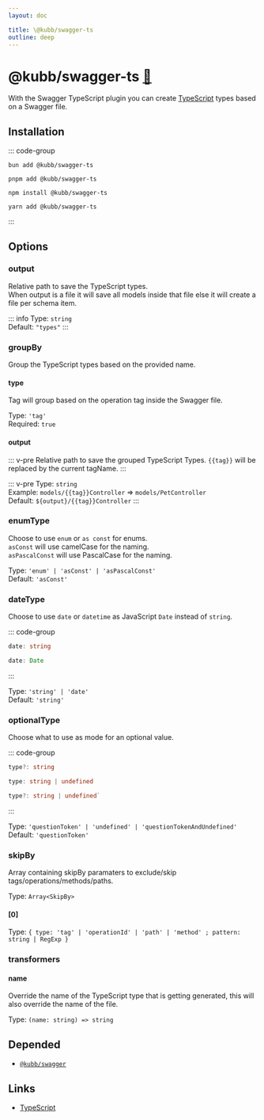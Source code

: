 ```yaml
---
layout: doc

title: \@kubb/swagger-ts
outline: deep
---
```

# @kubb/swagger-ts <a href="https://paka.dev/npm/@kubb/swagger-ts@latest/api">🦙</a>

With the Swagger TypeScript plugin you can create [TypeScript](https://www.typescriptlang.org/) types based on a Swagger file.

## Installation

::: code-group

```shell [bun <img src="/feature/bun.svg"/>]
bun add @kubb/swagger-ts
```

```shell [pnpm <img src="/feature/pnpm.svg"/>]
pnpm add @kubb/swagger-ts
```

```shell [npm <img src="/feature/npm.svg"/>]
npm install @kubb/swagger-ts
```

```shell [yarn <img src="/feature/yarn.svg"/>]
yarn add @kubb/swagger-ts
```

:::

## Options

### output
Relative path to save the TypeScript types. <br/>
When output is a file it will save all models inside that file else it will create a file per schema item.

::: info
Type: `string` <br/>
Default: `"types"`
:::

### groupBy
Group the TypeScript types based on the provided name.

#### type
Tag will group based on the operation tag inside the Swagger file.

Type: `'tag'` <br/>
Required: `true`

#### output
::: v-pre
Relative path to save the grouped TypeScript Types.
`{{tag}}` will be replaced by the current tagName.
:::

::: v-pre
Type: `string` <br/>
Example: `models/{{tag}}Controller` => `models/PetController` <br/>
Default: `${output}/{{tag}}Controller`
:::

### enumType
Choose to use `enum` or `as const` for enums. <br/>
`asConst` will use camelCase for the naming. <br/>
`asPascalConst` will use PascalCase for the naming.

Type: `'enum' | 'asConst' | 'asPascalConst'` <br/>
Default: `'asConst'`

### dateType
Choose to use `date` or `datetime` as JavaScript `Date` instead of `string`.

::: code-group

```typescript ['string']
date: string
```

```typescript ['date']
date: Date
```
:::

Type: `'string' | 'date'` <br/>
Default: `'string'`

### optionalType
Choose what to use as mode for an optional value.<br/>

::: code-group

```typescript ['questionToken']
type?: string
```

```typescript ['undefined']
type: string | undefined
```

```typescript ['questionTokenAndUndefined']
type?: string | undefined`
```
:::

Type: `'questionToken' | 'undefined' | 'questionTokenAndUndefined'` <br/>
Default: `'questionToken'`

### skipBy
Array containing skipBy paramaters to exclude/skip tags/operations/methods/paths.

Type: `Array<SkipBy>` <br/>

#### [0]
Type: `{ type: 'tag' | 'operationId' | 'path' | 'method' ; pattern: string | RegExp }` <br/>

### transformers

#### name
Override the name of the TypeScript type that is getting generated, this will also override the name of the file.

Type: `(name: string) => string` <br/>


## Depended

- [`@kubb/swagger`](/plugins/swagger)

## Links

- [TypeScript](https://www.typescriptlang.org/)